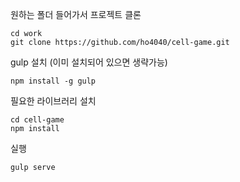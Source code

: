 
원하는 폴더 들어가서 프로젝트 클론
```
cd work
git clone https://github.com/ho4040/cell-game.git
```

gulp 설치 (이미 설치되어 있으면 생략가능)
```
npm install -g gulp
```

필요한 라이브러리 설치
```
cd cell-game
npm install
```


실행

```
gulp serve
```
